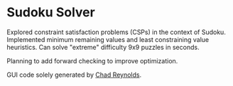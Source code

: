 # Sudoku Solver

Explored constraint satisfaction problems (CSPs) in the context of Sudoku.  Implemented minimum remaining values and least constraining value heuristics.  Can solve "extreme" difficulty 9x9 puzzles in seconds.

Planning to add forward checking to improve optimization.

GUI code solely generated by [Chad Reynolds](https://github.com/cjreynol).
